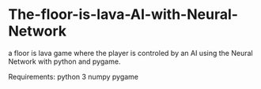 # The-floor-is-lava-AI-with-Neural-Network
a floor is lava game where the player is controled by an AI using the Neural Network with python and pygame. 

Requirements:
python 3
numpy
pygame

